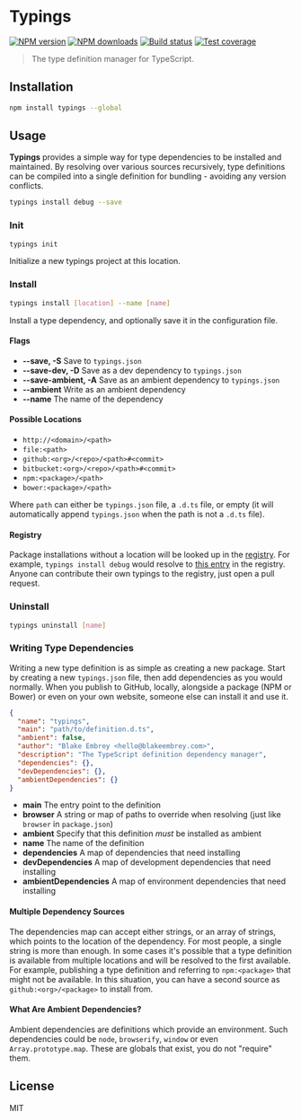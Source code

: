 # Typings

[![NPM version][npm-image]][npm-url]
[![NPM downloads][downloads-image]][downloads-url]
[![Build status][travis-image]][travis-url]
[![Test coverage][coveralls-image]][coveralls-url]

> The type definition manager for TypeScript.

## Installation

```sh
npm install typings --global
```

## Usage

**Typings** provides a simple way for type dependencies to be installed and maintained. By resolving over various sources recursively, type definitions can be compiled into a single definition for bundling - avoiding any version conflicts.

```sh
typings install debug --save
```

### Init

```sh
typings init
```

Initialize a new typings project at this location.

### Install

```sh
typings install [location] --name [name]
```

Install a type dependency, and optionally save it in the configuration file.

#### Flags

* **--save, -S** Save to `typings.json`
* **--save-dev, -D** Save as a dev dependency to `typings.json`
* **--save-ambient, -A** Save as an ambient dependency to `typings.json`
* **--ambient** Write as an ambient dependency
* **--name** The name of the dependency

#### Possible Locations

* `http://<domain>/<path>`
* `file:<path>`
* `github:<org>/<repo>/<path>#<commit>`
* `bitbucket:<org>/<repo>/<path>#<commit>`
* `npm:<package>/<path>`
* `bower:<package>/<path>`

Where `path` can either be `typings.json` file, a `.d.ts` file, or empty (it will automatically append `typings.json` when the path is not a `.d.ts` file).

#### Registry

Package installations without a location will be looked up in the [registry](https://github.com/typings/registry). For example, `typings install debug` would resolve to [this entry](https://github.com/typings/registry/blob/master/npm/debug.json) in the registry. Anyone can contribute their own typings to the registry, just open a pull request.

### Uninstall

```sh
typings uninstall [name]
```

### Writing Type Dependencies

Writing a new type definition is as simple as creating a new package. Start by creating a new `typings.json` file, then add dependencies as you would normally. When you publish to GitHub, locally, alongside a package (NPM or Bower) or even on your own website, someone else can install it and use it.

```json
{
  "name": "typings",
  "main": "path/to/definition.d.ts",
  "ambient": false,
  "author": "Blake Embrey <hello@blakeembrey.com>",
  "description": "The TypeScript definition dependency manager",
  "dependencies": {},
  "devDependencies": {},
  "ambientDependencies": {}
}
```

* **main** The entry point to the definition
* **browser** A string or map of paths to override when resolving (just like `browser` in `package.json`)
* **ambient** Specify that this definition _must_ be installed as ambient
* **name** The name of the definition
* **dependencies** A map of dependencies that need installing
* **devDependencies** A map of development dependencies that need installing
* **ambientDependencies** A map of environment dependencies that need installing

#### Multiple Dependency Sources

The dependencies map can accept either strings, or an array of strings, which points to the location of the dependency. For most people, a single string is more than enough. In some cases it's possible that a type definition is available from multiple locations and will be resolved to the first available. For example, publishing a type definition and referring to `npm:<package>` that might not be available. In this situation, you can have a second source as `github:<org>/<package>` to install from.

#### What Are Ambient Dependencies?

Ambient dependencies are definitions which provide an environment. Such dependencies could be `node`, `browserify`, `window` or even `Array.prototype.map`. These are globals that exist, you do not "require" them.

## License

MIT

[npm-image]: https://img.shields.io/npm/v/typings.svg?style=flat
[npm-url]: https://npmjs.org/package/typings
[downloads-image]: https://img.shields.io/npm/dm/typings.svg?style=flat
[downloads-url]: https://npmjs.org/package/typings
[travis-image]: https://img.shields.io/travis/typings/cli.svg?style=flat
[travis-url]: https://travis-ci.org/typings/cli
[coveralls-image]: https://img.shields.io/coveralls/typings/cli.svg?style=flat
[coveralls-url]: https://coveralls.io/r/typings/cli?branch=master
